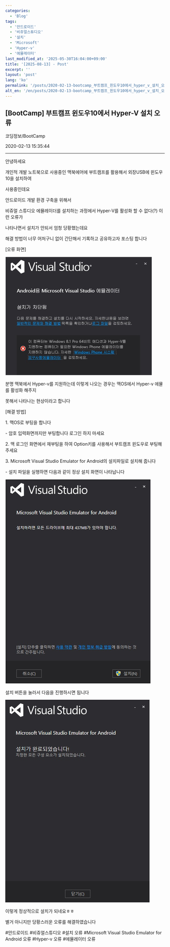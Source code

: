 ```yaml
---
categories:
  - 'Blog'
tags:
  - '안드로이드'
  - '비쥬얼스튜디오'
  - '설치'
  - 'Microsoft'
  - 'Hyper-v'
  - '에뮬레이터'
last_modified_at: '2025-05-30T16:04:00+09:00'
title: '[2025-08-13] - Post'
excerpt: ''
layout: 'post'
lang: 'ko'
permalink: '/posts/2020-02-13-bootcamp_부트캠프_윈도우10에서_hyper_v_설치_오류/'
alt_en: '/en/posts/2020-02-13-bootcamp_부트캠프_윈도우10에서_hyper_v_설치_오류/'
---
```


## [BootCamp] 부트캠프 윈도우10에서 Hyper-V 설치 오류

코딩정보/BootCamp

2020-02-13 15:35:44

* * *

안녕하세요

개인적 개발 노트북으로 사용중인 맥북에어에 부트캠프를 활용해서 외장USB에 윈도우10을 설치하여

사용중인데요

안드로이드 개발 환경 구축을 위해서

비쥬얼 스튜디오 에뮬레이더를 설치하는 과정에서 Hyper-V를 활성화 할 수 없다(?) 이런 오류가

나타나면서 설치가 안되서 엄청 당황했는데요

해결 방법이 너무 어처구니 없이 간단해서 기록하고 공유하고자 포스팅 합니다

[오류 화면]

![](/assets/images/bootcamp_부트캠프_윈도우10에서_hyper_v_설치_오류/img.jpg)

분명 맥북에서 Hyper-v를 지원하는데 이렇게 나오는 경우는 맥OS에서 Hyper-v 에뮬를 활성화 해주지

못해서 나타나는 현상이라고 합니다

[해결 방법]

1\. 맥OS로 부팅을 합니다

\- 암호 입력화면까지만 부팅합니다 로그인 하지 마세요

2\. 맥 로그인 화면에서 재부팅을 하여 Option키를 사용해서 부트캠프 윈도우로 부팅해주세요

3\. Microsoft Visual Studio Emulator for Android의 설치파일로 설치해 줍니다

\- 설치 파일을 실행하면 다음과 같이 정상 설치 화면이 나타납니다

![](/assets/images/bootcamp_부트캠프_윈도우10에서_hyper_v_설치_오류/img_1.jpg)

설치 버튼을 눌러서 다음을 진행하시면 됩니다

![](/assets/images/bootcamp_부트캠프_윈도우10에서_hyper_v_설치_오류/img_2.jpg)

이렇게 정상적으로 설치가 되네요ㅎㅎ

별거 아니지만 당황스러운 오류를 해결하였습니다

  

#안드로이드 #비쥬얼스튜디오 #설치 오류 #Microsoft Visual Studio Emulator for Android 오류
#Hyper-v 오류 #에뮬레이터 오류

